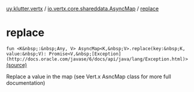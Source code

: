 [uy.klutter.vertx](../index.md) / [io.vertx.core.shareddata.AsyncMap](index.md) / [replace](.)


# replace
`fun <K&nbsp;:&nbsp;Any, V> AsyncMap<K,&nbsp;V>.replace(key:&nbsp;K, value:&nbsp;V): Promise<V,&nbsp;[Exception](http://docs.oracle.com/javase/6/docs/api/java/lang/Exception.html)>` [(source)](https://github.com/kohesive/klutter/blob/master/vertx3-jdk8/src/main/kotlin/uy/klutter/vertx/VertxSharedData.kt#L208)

Replace a value in the map (see Vert.x AsncMap class for more full documentation)


